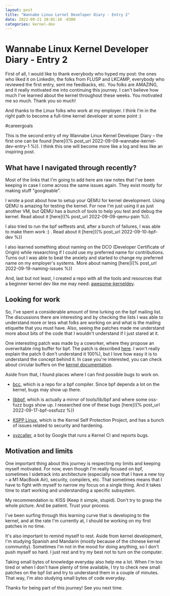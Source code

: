 ```yaml
---
layout: post
title: "Wannabe Linux Lernel Developer Diary - Entry 2"
date: 2022-09-21 20:01:10 -0300
categories: kernel-dev
---
```


# Wannabe Linux Kernel Developer Diary - Entry 2

First of all, I would like to thank everybody who hyped my post: the ones who liked it on Linkedin, the folks from FLUSP and LKCAMP, everybody who reviewed the first entry, sent me feedbacks, etc. You folks are AMAZING, and it really motivated me into continuing this journey. I can't believe how much I've learned about the kernel throughout these weeks. You motivated me so much. Thank you so much! 

And thanks to the Linux folks who work at my employer. I think I'm in the right path to become a full-time kernel developer at some point :)

\#careergoals

This is the second entry of my Wannabe Linux Kernel Developer Diary – the first one can be found [here]({% post_url 2022-09-09-wannabe-kernel-dev-entry-1 %}). I think this one will become more like a log and less like an inspiring post. 

## What have I navigated through recently?

Most of the links that I'm going to add here are raw notes that I've been keeping in case I come across the same issues again. 
They exist mostly for making stuff "googleable". 

I wrote a post about how to setup your QEMU for kernel development. Using QEMU is amazing for testing the kernel. For now I'm just using it as just another VM, but QEMU has a bunch of tools to help you test and debug the kernel. Read about it [here]({% post_url 2022-09-09-qemu-pain %}).

I also tried to run the bpf selftests and, after a bunch of failures, I was able to make them work :) . Read about it [here]({% post_url 2022-09-10-bpf-dev %})

I also learned something about naming on the DCO (Developer Certificate of Origin) while researching if I could use my preferred name for contributions. Turns out I was able to beat the anxiety and started to change my preferred name on my employer's systems. More about naming [here]({% post_url 2022-09-19-naming-issues %})

And, last but not least, I created a repo with all the tools and resources that a beginner kernel dev like me may need: [awesome-kerneldev](https://github.com/retpolanne/awesome-kerneldev).

## Looking for work

So, I've spent a considerable amount of time lurking on the bpf mailing list. The discussions there are interesting and by checking the lists I was able to understand more or less what folks are working on and what is the mailing etiquette that you must have. Also, seeing the patches made me understand more about bits of the code that I wouldn't understand if I just stared at it. 

One interesting patch was made by a coworker, where they propose an overwritable ring buffer for bpf. The patch is described [here](https://lore.kernel.org/bpf/20220906195656.33021-1-flaniel@linux.microsoft.com/). I won't really explain the patch (I don't understand it 100%), but I love how easy it is to understand the concept behind it. In case you're interested, you can check about circular buffers on the [kernel documentation](https://www.kernel.org/doc/html/latest/core-api/circular-buffers.html).

Aside from that, I found places where I can find possible bugs to work on.

- [bcc](https://github.com/iovisor/bcc/issues), which is a repo for a bpf compiler. Since bpf depends a lot on the kernel, bugs may show up there.

- [libbpf](https://github.com/libbpf/libbpf), which is actually a mirror of tools/lib/bpf and where some oss-fuzz bugs show up. I researched one of these bugs [here]({% post_url 2022-09-17-bpf-ossfuzz %}) 

- [KSPP Linux](https://github.com/KSPP/linux/issues), which is the Kernel Self Protection Project, and has a bunch of issues related to security and hardening.

- [syzcaller](https://syzkaller.appspot.com/upstream), a bot by Google that runs a Kernel CI and reports bugs. 

## Motivation and limits

One important thing about this journey is respecting my limits and keeping myself motivated. For now, even though I'm really focused on bpf, sometimes I sidetrack into architecture (especially now that I have a new toy – a M1 MacBook Air), security, compilers, etc. That sometimes means that I have to fight with myself to narrow my focus on a single thing. And it takes time to start working and understanding a specific subsystem. 

My recommendation is: KISS (Keep it simple, stupid). Don't try to grasp the whole picture. And be patient. Trust your process. 

I've been surfing through this learning curve that is developing to the kernel, and at the rate I'm currently at, I should be working on my first patches in no time. 

It's also important to remind myself to rest. Aside from kernel development, I'm studying Spanish and Mandarin (mostly because of the chinese kernel community). Sometimes I'm not in the mood for doing anything, so I don't push myself so hard. I just rest and try my best not to turn on the computer. 

Taking small bytes of knowledge everyday also help me a lot. When I'm too tired or when I don't have plenty of time available, I try to check new small patches on the bpf list and try to understand them in a couple of minutes. That way, I'm also studying small bytes of code everyday. 

Thanks for being part of this journey! See you next time. 
